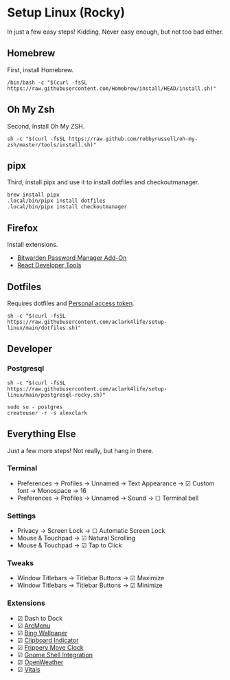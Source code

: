 # Setup Linux (Rocky)

In just a few easy steps! Kidding. Never easy enough, but not too bad either.

## Homebrew

First, install Homebrew.

```console
/bin/bash -c "$(curl -fsSL https://raw.githubusercontent.com/Homebrew/install/HEAD/install.sh)"
```

## Oh My Zsh

Second, install Oh My ZSH.

```console
sh -c "$(curl -fsSL https://raw.github.com/robbyrussell/oh-my-zsh/master/tools/install.sh)"
```

## pipx

Third, install pipx and use it to install dotfiles and checkoutmanager.

```console
brew install pipx
.local/bin/pipx install dotfiles
.local/bin/pipx install checkoutmanager
```

## Firefox

Install extensions.

- [Bitwarden Password Manager Add-On](https://addons.mozilla.org/en-US/firefox/addon/bitwarden-password-manager/)
- [React Developer Tools](https://addons.mozilla.org/en-US/firefox/addon/react-devtools/)

## Dotfiles

Requires dotfiles and [Personal access token](https://github.com/settings/tokens).

```console
sh -c "$(curl -fsSL https://raw.githubusercontent.com/aclark4life/setup-linux/main/dotfiles.sh)"
```

## Developer

### Postgresql

```console
sh -c "$(curl -fsSL https://raw.githubusercontent.com/aclark4life/setup-linux/main/postgresql-rocky.sh)"
```

```console
sudo su - postgres
createuser -r -s alexclark
```

## Everything Else

Just a few more steps! Not really, but hang in there.

### Terminal

- Preferences → Profiles → Unnamed → Text Appearance → ☑︎ Custom font → Monospace → 16
- Preferences → Profiles → Unnamed → Sound → ☐ Terminal bell

### Settings

- Privacy → Screen Lock → ☐ Automatic Screen Lock
- Mouse & Touchpad → ☑︎ Natural Scrolling 
- Mouse & Touchpad → ☑︎ Tap to Click

### Tweaks

- Window Titlebars → Titlebar Buttons → ☑︎ Maximize
- Window Titlebars → Titlebar Buttons → ☑︎ Minimize

### Extensions

- ☑︎ Dash to Dock
- ☑︎ [ArcMenu](https://extensions.gnome.org/extension/3628/arcmenu/)
- ☑︎ [Bing Wallpaper](https://extensions.gnome.org/extension/1262/bing-wallpaper-changer/)
- ☑︎ [Clipboard Indicator](https://extensions.gnome.org/extension/779/clipboard-indicator/)
- ☑︎ [Frippery Move Clock](https://extensions.gnome.org/extension/2/move-clock/)
- ☑︎ [Gnome Shell Integration](https://addons.mozilla.org/en-US/firefox/addon/gnome-shell-integration/)
- ☑︎ [OpenWeather](https://extensions.gnome.org/extension/750/openweather/)
- ☑︎ [Vitals](https://extensions.gnome.org/extension/1460/vitals/)

